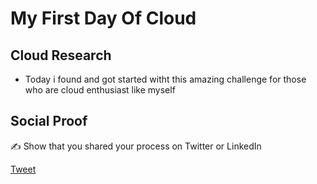 <!-- This is a template you can use for quick progress days. It removes a lot of the steps we encourage you to share in the longer template 000-DAY-ARTICLE-LONG-TEMPLATE.MD-->

# My First Day Of Cloud

## Cloud Research

- Today i found and got started witht this amazing challenge for those who are cloud enthusiast like myself

## Social Proof

✍️ Show that you shared your process on Twitter or LinkedIn

[Tweet](https://twitter.com/Alienell_/status/1421928489394053124)
